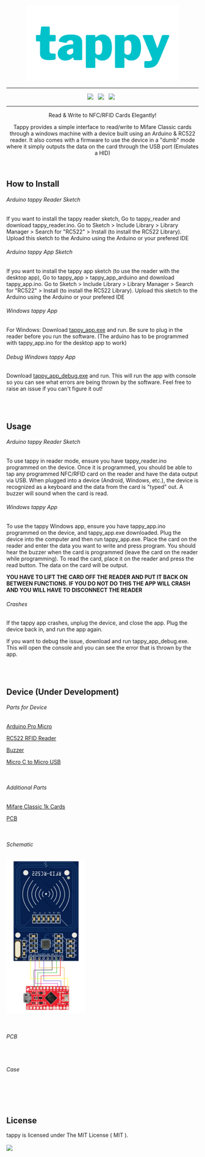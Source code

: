 <p align="center"><img src="https://raw.githubusercontent.com/uzairqidwai/tappy/main/tappy_media/tapy_logo.png" width="400"></p>

<hr/>
<p align="center">
<img src="https://img.shields.io/github/last-commit/uzairqidwai/tappy?style=for-the-badge" />
&nbsp;
<img src="https://img.shields.io/github/workflow/status/ayushsharma82/ElegantOTA/Arduino%20Library%20CI/master?style=for-the-badge" />
&nbsp;
<img src="https://img.shields.io/github/license/ayushsharma82/ElegantOTA.svg?style=for-the-badge" />
&nbsp;

</p>
<hr/>


<p align="center">Read & Write to NFC/RFID Cards Elegantly! </p>
<p align="center">
Tappy provides a simple interface to read/write to Mifare Classic cards through a windows machine with a device built using an Arduino & RC522 reader. It also comes with a firmware to use the device in a "dumb" mode where it simply outputs the data on the card through the USB port (Emulates a HID)
</p>

<br>

<h2>How to Install</h2>


###### Arduino tappy Reader Sketch
If you want to install the tappy reader sketch, Go to tappy_reader and download tappy_reader.ino.
Go to Sketch > Include Library > Library Manager > Search for "RC522" > Install (to install the RC522 Library).
Upload this sketch to the Arduino using the Arduino or your prefered IDE


###### Arduino tappy App Sketch
If you want to install the tappy app sketch (to use the reader with the desktop app), Go to tappy_app > tappy_app_arduino and download tappy_app.ino.
Go to Sketch > Include Library > Library Manager > Search for "RC522" > Install (to install the RC522 Library).
Upload this sketch to the Arduino using the Arduino or your prefered IDE




###### Windows tappy App

For Windows: Download [tappy_app.exe](https://github.com/uzairqidwai/tappy/raw/main/tappy_app/tappy_app_windows/tappy_app.exe) and run. Be sure to plug in the reader before you run the software. (The arduino has to be programmed with tappy_app.ino for the desktop app to work)


###### Debug Windows tappy App

Download [tappy_app_debug.exe](https://github.com/uzairqidwai/tappy/raw/main/tappy_app/tappy_app_windows/tappy_app_debug.exe) and run. This will run the app with console so you can see what errors are being thrown by the software. Feel free to raise an issue if you can't figure it out!

<br>
<br>

<h2>Usage</h2>


###### Arduino tappy Reader Sketch
To use tappy in reader mode, ensure you have tappy_reader.ino programmed on the device. Once it is programmed, you should be able to tap any programmed NFC/RFID card on the reader and have the data output via USB. When plugged into a device (Android, Windows, etc.), the device is recognized as a keyboard and the data from the card is "typed" out. A buzzer will sound when the card is read.


###### Windows tappy App
To use the tappy Windows app, ensure you have tappy_app.ino programmed on the device, and tappy_app.exe downloaded. 
Plug the device into the computer and then run tappy_app.exe. Place the card on the reader and enter the data you want to write and press program. You should hear the buzzer when the card is programmed (leave the card on the reader while programming). 
To read the card, place it on the reader and press the read button. The data on the card will be output.

<b>YOU HAVE TO LIFT THE CARD OFF THE READER AND PUT IT BACK ON BETWEEN FUNCTIONS. IF YOU DO NOT DO THIS THE APP WILL CRASH AND YOU WILL HAVE TO DISCONNECT THE READER</b>


###### Crashes
If the tappy app crashes, unplug the device, and close the app. Plug the device back in, and run the app again.

If you want to debug the issue, download and run tappy_app_debug.exe. This will open the console and you can see the error that is thrown by the app.
 
<br>
<br>

<h2>Device (Under Development)</h2>

###### Parts for Device

[Arduino Pro Micro](https://www.amazon.com/dp/B01MTU9GOB?psc=1&ref=ppx_yo2ov_dt_b_product_details)

[RC522 RFID Reader](https://www.amazon.com/dp/B07VLDSYRW?psc=1&ref=ppx_yo2ov_dt_b_product_details)

[Buzzer](https://uzairqidwai.com)

[Micro C to Micro USB](https://uzairqidwai.com)

<br>

###### Additional Parts

[Mifare Classic 1k Cards](https://uzairqidwai.com)

[PCB](https://uzairqidwai.com)

<br>

###### Schematic
<p align="left"><img src="https://raw.githubusercontent.com/uzairqidwai/tappy/main/tappy_schematic.svg" height="400" ></p>


<br>

###### PCB

<br>

###### Case
 
 
 
<br>

<br/>
<br/>


<h2>License</h2>
tappy is licensed under The MIT License ( MIT ).
<br/>
<br/>
<img src="https://img.shields.io/github/license/ayushsharma82/ElegantOTA.svg?style=for-the-badge" />
</div>
